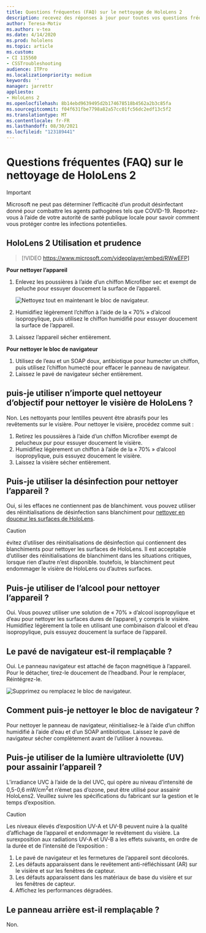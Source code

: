 ```yaml
---
title: Questions fréquentes (FAQ) sur le nettoyage de HoloLens 2
description: recevez des réponses à jour pour toutes vos questions fréquemment posées sur le nettoyage et la maintenance de votre appareil HoloLens 2.
author: Teresa-Motiv
ms.author: v-tea
ms.date: 4/14/2020
ms.prod: hololens
ms.topic: article
ms.custom:
- CI 115560
- CSSTroubleshooting
audience: ITPro
ms.localizationpriority: medium
keywords: ''
manager: jarrettr
appliesto:
- HoloLens 2
ms.openlocfilehash: 8b14ebd9639495d2b174678518b4562a2b3c85fa
ms.sourcegitcommit: f04f631fbe7798a82a57cc01fc56dc2edf13c5f2
ms.translationtype: MT
ms.contentlocale: fr-FR
ms.lasthandoff: 08/30/2021
ms.locfileid: "123189441"
---
```

# <a name="hololens-2-cleaning-faq"></a>Questions fréquentes (FAQ) sur le nettoyage de HoloLens 2

> [!IMPORTANT]  
> Microsoft ne peut pas déterminer l’efficacité d’un produit désinfectant donné pour combattre les agents pathogènes tels que COVID-19. Reportez-vous à l’aide de votre autorité de santé publique locale pour savoir comment vous protéger contre les infections potentielles.  

## <a name="hololens-2-use-and-care"></a>HoloLens 2 Utilisation et prudence

> [!VIDEO https://www.microsoft.com/videoplayer/embed/RWwEFP]

<!-- <iframe src="https://channel9.msdn.com/Shows/Docs-Mixed-Reality/HoloLens-2-Use-and-Care/player" width="960" height="540" allowFullScreen frameBorder="0" title="HoloLens 2 Use and Care - Microsoft Channel 9 Video"></iframe> -->

**Pour nettoyer l’appareil**

1. Enlevez les poussières à l’aide d’un chiffon Microfiber sec et exempt de peluche pour essuyer doucement la surface de l’appareil.

   ![Nettoyez tout en maintenant le bloc de navigateur.](images/hl2-cleaning.png)

2. Humidifiez légèrement l’chiffon à l’aide de la « 70% » d’alcool isopropylique, puis utilisez le chiffon humidifié pour essuyer doucement la surface de l’appareil.

3. Laissez l’appareil sécher entièrement.

**Pour nettoyer le bloc de navigateur**

1. Utilisez de l’eau et un SOAP doux, antibiotique pour humecter un chiffon, puis utilisez l’chiffon humecté pour effacer le panneau de navigateur.
1. Laissez le pavé de navigateur sécher entièrement.

## <a name="can-i-use-any-lens-cleaner-for-cleaning-the-hololens-visor"></a>puis-je utiliser n’importe quel nettoyeur d’objectif pour nettoyer le visière de HoloLens ?

Non. Les nettoyants pour lentilles peuvent être abrasifs pour les revêtements sur le visière. Pour nettoyer le visière, procédez comme suit :  

1. Retirez les poussières à l’aide d’un chiffon Microfiber exempt de pelucheux pur pour essuyer doucement le visière.
1. Humidifiez légèrement un chiffon à l’aide de la « 70% » d’alcool isopropylique, puis essuyez doucement le visière.
1. Laissez la visière sécher entièrement.

## <a name="can-i-use-disinfecting-wipes-to-clean-the-device"></a>Puis-je utiliser la désinfection pour nettoyer l’appareil ?

Oui, si les effaces ne contiennent pas de blanchiment. vous pouvez utiliser des réinitialisations de désinfection sans blanchiment pour [nettoyer en douceur les surfaces de HoloLens](#hololens-2-use-and-care).  

> [!CAUTION]  
> évitez d’utiliser des réinitialisations de désinfection qui contiennent des blanchiments pour nettoyer les surfaces de HoloLens. Il est acceptable d’utiliser des réinitialisations de blanchiment dans les situations critiques, lorsque rien d’autre n’est disponible. toutefois, le blanchiment peut endommager le visière de HoloLens ou d’autres surfaces.

## <a name="can-i-use-alcohol-to-clean-the-device"></a>Puis-je utiliser de l’alcool pour nettoyer l’appareil ?

Oui. Vous pouvez utiliser une solution de « 70% » d’alcool isopropylique et d’eau pour nettoyer les surfaces dures de l’appareil, y compris le visière. Humidifiez légèrement la toile en utilisant une combinaison d’alcool et d’eau isopropylique, puis essuyez doucement la surface de l’appareil.

## <a name="is-the-brow-pad-replaceable"></a>Le pavé de navigateur est-il remplaçable ?

Oui. Le panneau navigateur est attaché de façon magnétique à l’appareil. Pour le détacher, tirez-le doucement de l’headband. Pour le remplacer, Réintégrez-le.

![Supprimez ou remplacez le bloc de navigateur.](images/hololens2-remove-browpad.png)

## <a name="how-can-i-clean-the-brow-pad"></a>Comment puis-je nettoyer le bloc de navigateur ?

Pour nettoyer le panneau de navigateur, réinitialisez-le à l’aide d’un chiffon humidifié à l’aide d’eau et d’un SOAP antibiotique. Laissez le pavé de navigateur sécher complètement avant de l’utiliser à nouveau.

## <a name="can-i-use-ultraviolet-uv-light-to-sanitize-the-device"></a>Puis-je utiliser de la lumière ultraviolette (UV) pour assainir l’appareil ?

L’irradiance UVC à l’aide de la del UVC, qui opère au niveau d’intensité de 0,5-0,6 mW/cm<sup>2</sup>et n’émet pas d’ozone, peut être utilisé pour assainir HoloLens2. Veuillez suivre les spécifications du fabricant sur la gestion et le temps d’exposition.

> [!CAUTION]  
> Les niveaux élevés d’exposition UV-A et UV-B peuvent nuire à la qualité d’affichage de l’appareil et endommager le revêtement du visière. La surexposition aux radiations UV-A et UV-B a les effets suivants, en ordre de la durée et de l’intensité de l’exposition :
>  
> 1. Le pavé de navigateur et les fermetures de l’appareil sont décolorés.
> 1. Les défauts apparaissent dans le revêtement anti-réfléchissant (AR) sur le visière et sur les fenêtres de capteur.
> 1. Les défauts apparaissent dans les matériaux de base du visière et sur les fenêtres de capteur.
> 1. Affichez les performances dégradées.

## <a name="is-the-rear-pad-replaceable"></a>Le panneau arrière est-il remplaçable ?

Non.
